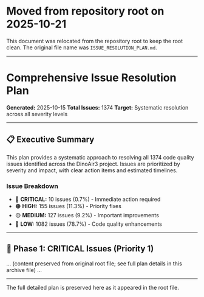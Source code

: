 # Moved from repository root on 2025-10-21

This document was relocated from the repository root to keep the root clean. The original file name was `ISSUE_RESOLUTION_PLAN.md`.

---

# Comprehensive Issue Resolution Plan

**Generated:** 2025-10-15
**Total Issues:** 1374
**Target:** Systematic resolution across all severity levels

---

## 📋 Executive Summary

This plan provides a systematic approach to resolving all 1374 code quality issues identified across the DinoAir3 project. Issues are prioritized by severity and impact, with clear action items and estimated timelines.

### Issue Breakdown

- 🔴 **CRITICAL:** 10 issues (0.7%) - Immediate action required
- 🟠 **HIGH:** 155 issues (11.3%) - Priority fixes
- 🟡 **MEDIUM:** 127 issues (9.2%) - Important improvements
- 🔵 **LOW:** 1082 issues (78.7%) - Code quality enhancements

---

## 🎯 Phase 1: CRITICAL Issues (Priority 1)

... (content preserved from original root file; see full plan details in this archive file) ...

---

The full detailed plan is preserved here as it appeared in the root file.
